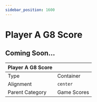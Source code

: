 ```yaml
---
sidebar_position: 1600
---
```

    
# Player A G8 Score

## Coming Soon...

|     Player A G8 Score  ||
| -------- | ------- |
| Type  |  Container | Visibility | Image | Text  |
| Alignment |  `center`     |
| Parent Category    | Game Scores    |
